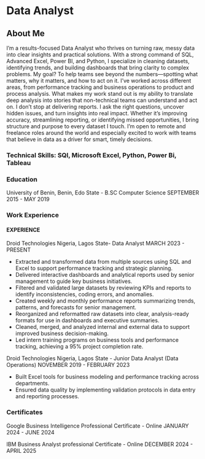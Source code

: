 

# Data Analyst

## About Me
I’m a results-focused Data Analyst who thrives on turning raw, messy data into clear insights and practical solutions. With a strong command of SQL, Advanced Excel, Power BI, and Python, I specialize in cleaning datasets, identifying trends, and building dashboards that bring clarity to complex problems.
My goal? To help teams see beyond the numbers—spotting what matters, why it matters, and how to act on it. I’ve worked across different areas, from performance tracking and business operations to product and process analysis. What makes my work stand out is my ability to translate deep analysis into stories that non-technical teams can understand and act on.
I don’t stop at delivering reports. I ask the right questions, uncover hidden issues, and turn insights into real impact. Whether it’s improving accuracy, streamlining reporting, or identifying missed opportunities, I bring structure and purpose to every dataset I touch.
I’m open to remote and freelance roles around the world and especially excited to work with teams that believe in data as a driver for smart, timely decisions.

### Technical Skills: SQl, Microsoft Excel, Python, Power Bi, Tableau


### Education
University of Benin, Benin, Edo State - B.SC Computer Science SEPTEMBER 2015 - MAY 2019


### Work Experience
#### EXPERIENCE
Droid Technologies Nigeria, Lagos State- Data Analyst MARCH 2023 - PRESENT
- Extracted and transformed data from multiple sources using SQL and Excel to support performance tracking and strategic planning.
- Delivered interactive dashboards and analytical reports used by senior management to guide key business initiatives.
- Filtered and validated large datasets by reviewing KPIs and reports to identify inconsistencies, coding errors, and anomalies.
- Created weekly and monthly performance reports summarizing trends, patterns, and forecasts for senior management.
- Reorganized and reformatted raw datasets into clear, analysis-ready formats for use in dashboards and executive summaries.
- Cleaned, merged, and analyzed internal and external data to support improved business decision-making.
- Led intern training programs on business tools and performance tracking, achieving a 95% project completion rate.

Droid Technologies Nigeria, Lagos State - Junior Data Analyst (Data Operations)
NOVEMBER 2019 - FEBRUARY 2023
- Built Excel tools for business modeling and performance tracking across departments.
- Ensured data quality by implementing validation protocols in data entry and reporting processes.


### Certificates
Google Business Intelligence Professional Certificate - Online JANUARY 2024 - JUNE 2024

IBM Business Analyst professional Certificate - Online DECEMBER 2024 - APRIL 2025






